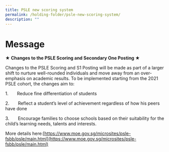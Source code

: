 ```yaml
---
title: PSLE new scoring system
permalink: /holding-folder/psle-new-scoring-system/
description: ""
---
```

Message
=======================

**★ Changes to the PSLE Scoring and Secondary One Posting ★**

Changes to the PSLE Scoring and S1 Posting will be made as part of a larger shift to nurture well-rounded individuals and move away from an over-emphasis on academic results. To be implemented starting from the 2021 PSLE cohort, the changes aim to:

1.       Reduce fine differentiation of students

2.       Reflect a student’s level of achievement regardless of how his peers have done

3.       Encourage families to choose schools based on their suitability for the child’s learning needs, talents and interests.

  
  

More details here:[https://www.moe.gov.sg/microsites/psle-fsbb/psle/main.html](https://www.moe.gov.sg/microsites/psle-fsbb/psle/main.html)